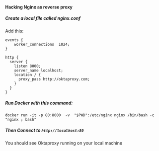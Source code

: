 #### Hacking Nginx as reverse proxy

##### Create a local file called nginx.conf

Add this:

```
events {
    worker_connections  1024;
}

http {
  server {
    listen 8000;
    server_name localhost;
    location / {
      proxy_pass http://oktaproxy.com;
    }
  }
}
```

##### Run Docker with this command:

``` 
docker run -it -p 80:8000  -v  "$PWD":/etc/nginx nginx /bin/bash -c "nginx ; bash"
```
##### Then Connect to `http://localhost:80`

You should see Oktaproxy running on your local machine


